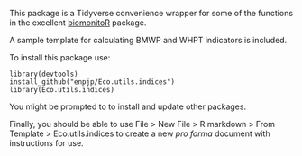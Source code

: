 This package is a Tidyverse convenience wrapper for some of the functions in the excellent [biomonitoR](https://github.com/alexology/biomonitoR) package.

A sample template for calculating BMWP and WHPT indicators is included.

To install this package use:

```         
library(devtools)
install_github("enpjp/Eco.utils.indices")
library(Eco.utils.indices)
```

You might be prompted to to install and update other packages.

Finally, you should be able to use File \> New File \> R markdown \> From Template \> Eco.utils.indices to create a new *pro forma* document with instructions for use.
